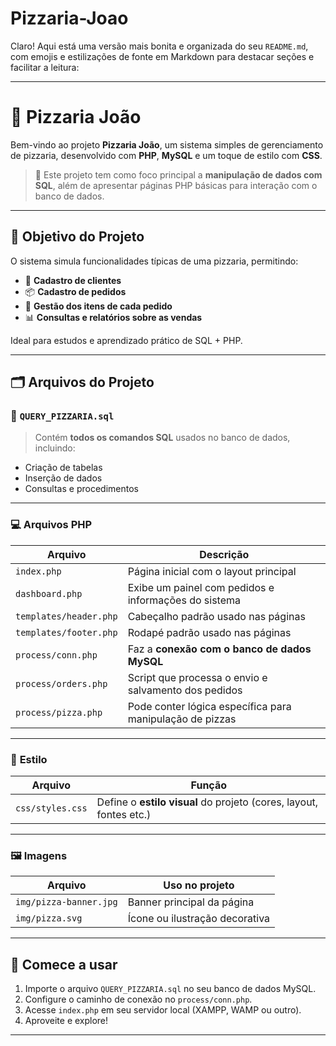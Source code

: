 # Pizzaria-Joao

Claro! Aqui está uma versão mais bonita e organizada do seu `README.md`, com emojis e estilizações de fonte em Markdown para destacar seções e facilitar a leitura:

---

# 🍕 **Pizzaria João**

Bem-vindo ao projeto **Pizzaria João**, um sistema simples de gerenciamento de pizzaria, desenvolvido com **PHP**, **MySQL** e um toque de estilo com **CSS**.

> 🔧 Este projeto tem como foco principal a **manipulação de dados com SQL**, além de apresentar páginas PHP básicas para interação com o banco de dados.

---

## 📌 **Objetivo do Projeto**

O sistema simula funcionalidades típicas de uma pizzaria, permitindo:

* 👤 **Cadastro de clientes**
* 📦 **Cadastro de pedidos**
* 🍕 **Gestão dos itens de cada pedido**
* 📊 **Consultas e relatórios sobre as vendas**

Ideal para estudos e aprendizado prático de SQL + PHP.

---

## 🗂️ **Arquivos do Projeto**

### 📄 `QUERY_PIZZARIA.sql`

> Contém **todos os comandos SQL** usados no banco de dados, incluindo:

* Criação de tabelas
* Inserção de dados
* Consultas e procedimentos

---

### 💻 **Arquivos PHP**

| Arquivo                | Descrição                                                |
| ---------------------- | -------------------------------------------------------- |
| `index.php`            | Página inicial com o layout principal                    |
| `dashboard.php`        | Exibe um painel com pedidos e informações do sistema     |
| `templates/header.php` | Cabeçalho padrão usado nas páginas                       |
| `templates/footer.php` | Rodapé padrão usado nas páginas                          |
| `process/conn.php`     | Faz a **conexão com o banco de dados MySQL**             |
| `process/orders.php`   | Script que processa o envio e salvamento dos pedidos     |
| `process/pizza.php`    | Pode conter lógica específica para manipulação de pizzas |

---

### 🎨 **Estilo**

| Arquivo          | Função                                                             |
| ---------------- | ------------------------------------------------------------------ |
| `css/styles.css` | Define o **estilo visual** do projeto (cores, layout, fontes etc.) |

---

### 🖼️ **Imagens**

| Arquivo                | Uso no projeto                 |
| ---------------------- | ------------------------------ |
| `img/pizza-banner.jpg` | Banner principal da página     |
| `img/pizza.svg`        | Ícone ou ilustração decorativa |

---

## 🚀 **Comece a usar**

1. Importe o arquivo `QUERY_PIZZARIA.sql` no seu banco de dados MySQL.
2. Configure o caminho de conexão no `process/conn.php`.
3. Acesse `index.php` em seu servidor local (XAMPP, WAMP ou outro).
4. Aproveite e explore!

---

